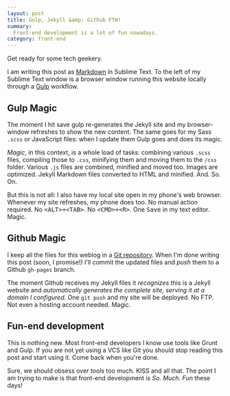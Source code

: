```yaml
---
layout: post
title: Gulp, Jekyll &amp; Github FTW!
summary:
  Front-end development is a lot of fun nowadays.
category: front-end
---
```


Get ready for some tech geekery.

I am writing this post as [Markdown](http://daringfireball.net/projects/markdown/) in Sublime Text. To the left of my Sublime Text window is a browser window running this website locally through a [Gulp](http://gulpjs.com) workflow.

## Gulp Magic

The moment I hit save gulp re-generates the Jekyll site and my browser-window refreshes to show the new content. The same goes for my Sass `.scss` or JavaScript files: when I update them Gulp goes and does its magic.

*Magic*, in this context, is a whole load of tasks: combining various `.scss` files, compiling those to `.css`, minifying them and moving them to the `/css` folder. Various `.js` files are combined, minified and moved too. Images are optimized. Jekyll Markdown files converted to HTML and minified. And. So. On.

But this is not all: I also have my local site open in my phone's web browser. Whenever my site refreshes, my phone does too. No manual action required. No <kbd>&lt;ALT&gt;+&lt;TAB&gt;</kbd>. No <kbd>&lt;CMD&gt;+&lt;R&gt;</kbd>. One <kbd>Save</kbd> in my text editor. Magic.

## Github Magic

I keep all the files for this weblog in a [Git repository](https://github.com/davidhund/davidhund.com). When I'm done writing this post (soon, I promise!) I'll commit the updated files and *push* them to a Github `gh-pages` branch.

The moment Github receives my Jekyll files it *recognizes* this is a Jekyll website and *automatically generates the complete site, serving it at a domain I configured*. One `git push` and my site will be deployed. No FTP. Not even a hosting account needed. Magic.

## Fun-end development

This is nothing new. Most front-end developers I know use tools like Grunt and Gulp. If you are not yet using a VCS like Git you should stop reading this post and start using it. Come back when you're done.

Sure, we should obsess over *tools* too much. KISS and all that. The point I am trying to make is that front-end development is *So. Much. Fun* these days!